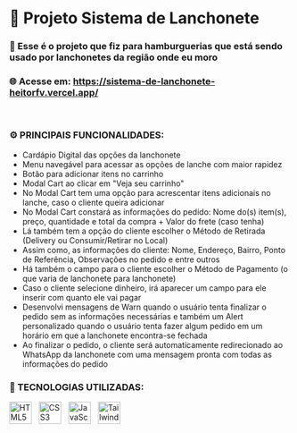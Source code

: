 # 🚀 Projeto Sistema de Lanchonete</h1>
### 🍔 Esse é o projeto que fiz para hamburguerias que está sendo usado por lanchonetes da região onde eu moro

### 🌐 Acesse em: https://sistema-de-lanchonete-heitorfv.vercel.app/

<br>

### ⚙️ PRINCIPAIS FUNCIONALIDADES: 
- Cardápio Digital das opções da lanchonete 
- Menu navegável para acessar as opções de lanche com maior rapidez 
- Botão para adicionar itens no carrinho
- Modal Cart ao clicar em "Veja seu carrinho" 
- No Modal Cart tem uma opção para acrescentar itens adicionais no lanche, caso o cliente queira adicionar
- No Modal Cart constará as informações do pedido: Nome do(s) item(s), preço, quantidade e total da compra + Valor do frete (caso tenha)
- Lá também tem a opção do cliente escolher o Método de Retirada (Delivery ou Consumir/Retirar no Local)
- Assim como, as informações do cliente: Nome, Endereço, Bairro, Ponto de Referência, Observações no pedido e entre outros
- Há também o campo para o cliente escolher o Método de Pagamento (o que varia de lanchonete para lanchonete)
- Caso o cliente selecione dinheiro, irá aparecer um campo para ele inserir com quanto ele vai pagar
- Desenvolvi mensagens de Warn quando o usuário tenta finalizar o pedido sem as informações necessárias e também um Alert personalizado quando o usuário tenta fazer algum pedido em um horário em que a lanchonete encontra-se fechada
- Ao finalizar o pedido, o cliente será automaticamente redirecionado ao WhatsApp da lanchonete com uma mensagem pronta com todas as informações do pedido

### 🤖 TECNOLOGIAS UTILIZADAS:

<img 
    style='padding-right: 10px' width='40px' 
    title='HTML' 
    alt='HTML5' 
    align='left' 
    src="https://cdn.jsdelivr.net/gh/devicons/devicon@latest/icons/html5/html5-original.svg" />

<img 
    style='padding-right: 10px' width='40px' 
    title='CSS' 
    alt='CSS3' 
    align='left' 
    src="https://cdn.jsdelivr.net/gh/devicons/devicon@latest/icons/css3/css3-original.svg" />

<img 
    style='padding-right: 10px' width='40px' 
    title='JavaScript' 
    alt='JavaScript' 
    align='left' 
    src="https://cdn.jsdelivr.net/gh/devicons/devicon@latest/icons/javascript/javascript-original.svg" />

<img 
    style='padding-right: 10px' width='40px' 
    title='Tailwind CSS' 
    alt='Tailwind CSS' 
    align='left' 
    src="https://cdn.jsdelivr.net/gh/devicons/devicon@latest/icons/tailwindcss/tailwindcss-original.svg" />
